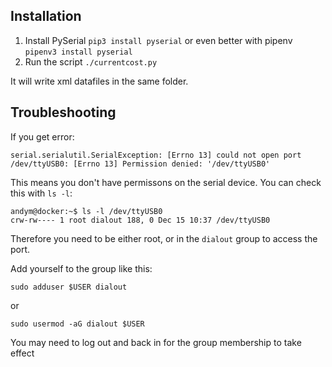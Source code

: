 Installation
---
1. Install PySerial `pip3 install pyserial` or even better with pipenv `pipenv3 install pyserial`
2. Run the script `./currentcost.py`

It will write xml datafiles in the same folder.


Troubleshooting
---

If you get error:

    serial.serialutil.SerialException: [Errno 13] could not open port /dev/ttyUSB0: [Errno 13] Permission denied: '/dev/ttyUSB0'

This means you don't have permissons on the serial device.  You can check this with `ls -l`:

    andym@docker:~$ ls -l /dev/ttyUSB0
    crw-rw---- 1 root dialout 188, 0 Dec 15 10:37 /dev/ttyUSB0

Therefore you need to be either root, or in the `dialout` group to access the port.

Add yourself to the group like this:

    sudo adduser $USER dialout

or

    sudo usermod -aG dialout $USER

You may need to log out and back in for the group membership to take effect